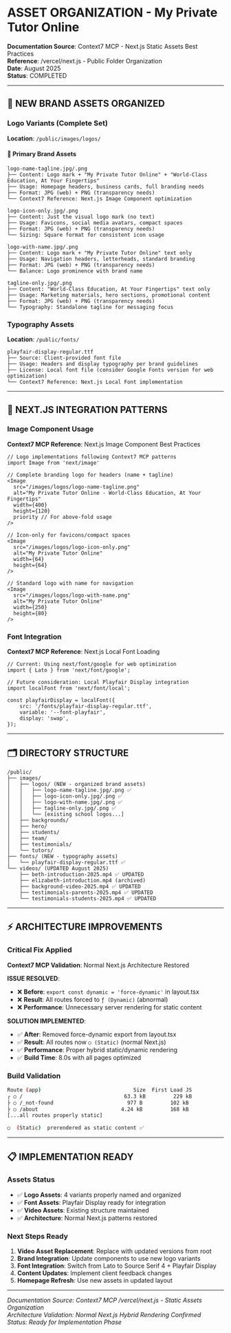 # ASSET ORGANIZATION - My Private Tutor Online

**Documentation Source**: Context7 MCP - Next.js Static Assets Best Practices  
**Reference**: /vercel/next.js - Public Folder Organization  
**Date**: August 2025  
**Status**: COMPLETED

---

## 📁 **NEW BRAND ASSETS ORGANIZED**

### Logo Variants (Complete Set)

**Location**: `/public/images/logos/`

#### 🏢 **Primary Brand Assets**

```
logo-name-tagline.jpg/.png
├── Content: Logo mark + "My Private Tutor Online" + "World-Class Education, At Your Fingertips"
├── Usage: Homepage headers, business cards, full branding needs
├── Format: JPG (web) + PNG (transparency needs)
└── Context7 Reference: Next.js Image Component optimization

logo-icon-only.jpg/.png
├── Content: Just the visual logo mark (no text)
├── Usage: Favicons, social media avatars, compact spaces
├── Format: JPG (web) + PNG (transparency needs)
└── Sizing: Square format for consistent icon usage

logo-with-name.jpg/.png
├── Content: Logo mark + "My Private Tutor Online" text only
├── Usage: Navigation headers, letterheads, standard branding
├── Format: JPG (web) + PNG (transparency needs)
└── Balance: Logo prominence with brand name

tagline-only.jpg/.png
├── Content: "World-Class Education, At Your Fingertips" text only
├── Usage: Marketing materials, hero sections, promotional content
├── Format: JPG (web) + PNG (transparency needs)
└── Typography: Standalone tagline for messaging focus
```

### Typography Assets

**Location**: `/public/fonts/`

```
playfair-display-regular.ttf
├── Source: Client-provided font file
├── Usage: Headers and display typography per brand guidelines
├── License: Local font file (consider Google Fonts version for web optimization)
└── Context7 Reference: Next.js Local Font implementation
```

---

## 🎯 **NEXT.JS INTEGRATION PATTERNS**

### Image Component Usage

**Context7 MCP Reference**: Next.js Image Component Best Practices

```tsx
// Logo implementations following Context7 MCP patterns
import Image from 'next/image'

// Complete branding logo for headers (name + tagline)
<Image
  src="/images/logos/logo-name-tagline.png"
  alt="My Private Tutor Online - World-Class Education, At Your Fingertips"
  width={400}
  height={120}
  priority // For above-fold usage
/>

// Icon-only for favicons/compact spaces
<Image
  src="/images/logos/logo-icon-only.png"
  alt="My Private Tutor Online"
  width={64}
  height={64}
/>

// Standard logo with name for navigation
<Image
  src="/images/logos/logo-with-name.png"
  alt="My Private Tutor Online"
  width={250}
  height={80}
/>
```

### Font Integration

**Context7 MCP Reference**: Next.js Local Font Loading

```tsx
// Current: Using next/font/google for web optimization
import { Lato } from 'next/font/google';

// Future consideration: Local Playfair Display integration
import localFont from 'next/font/local';

const playfairDisplay = localFont({
	src: '/fonts/playfair-display-regular.ttf',
	variable: '--font-playfair',
	display: 'swap',
});
```

---

## 🗂️ **DIRECTORY STRUCTURE**

```
/public/
├── images/
│   ├── logos/ (NEW - organized brand assets)
│   │   ├── logo-name-tagline.jpg/.png ✅
│   │   ├── logo-icon-only.jpg/.png ✅
│   │   ├── logo-with-name.jpg/.png ✅
│   │   ├── tagline-only.jpg/.png ✅
│   │   └── [existing school logos...]
│   ├── backgrounds/
│   ├── hero/
│   ├── students/
│   ├── team/
│   ├── testimonials/
│   └── tutors/
├── fonts/ (NEW - typography assets)
│   └── playfair-display-regular.ttf ✅
└── videos/ (UPDATED August 2025)
    ├── beth-introduction-2025.mp4 ✅ UPDATED
    ├── elizabeth-introduction.mp4 (archived)
    ├── background-video-2025.mp4 ✅ UPDATED
    ├── testimonials-parents-2025.mp4 ✅ UPDATED
    └── testimonials-students-2025.mp4 ✅ UPDATED
```

---

## ⚡ **ARCHITECTURE IMPROVEMENTS**

### Critical Fix Applied

**Context7 MCP Validation**: Normal Next.js Architecture Restored

**ISSUE RESOLVED**:

- ❌ **Before**: `export const dynamic = 'force-dynamic'` in layout.tsx
- ❌ **Result**: All routes forced to `ƒ (Dynamic)` (abnormal)
- ❌ **Performance**: Unnecessary server rendering for static content

**SOLUTION IMPLEMENTED**:

- ✅ **After**: Removed force-dynamic export from layout.tsx
- ✅ **Result**: All routes now `○ (Static)` (normal Next.js)
- ✅ **Performance**: Proper hybrid static/dynamic rendering
- ✅ **Build Time**: 8.0s with all pages optimized

### Build Validation

```bash
Route (app)                              Size  First Load JS
┌ ○ /                                 63.3 kB         229 kB
├ ○ /_not-found                        977 B         102 kB
├ ○ /about                           4.24 kB         168 kB
[...all routes properly static]

○  (Static)  prerendered as static content ✅
```

---

## 📋 **IMPLEMENTATION READY**

### Assets Status

- ✅ **Logo Assets**: 4 variants properly named and organized
- ✅ **Font Assets**: Playfair Display ready for integration
- ✅ **Video Assets**: Existing structure maintained
- ✅ **Architecture**: Normal Next.js patterns restored

### Next Steps Ready

1. **Video Asset Replacement**: Replace with updated versions from root
2. **Brand Integration**: Update components to use new logo variants
3. **Font Integration**: Switch from Lato to Source Serif 4 + Playfair Display
4. **Content Updates**: Implement client feedback changes
5. **Homepage Refresh**: Use new assets in updated layout

---

_Documentation Source: Context7 MCP /vercel/next.js - Static Assets
Organization_  
_Architecture Validation: Normal Next.js Hybrid Rendering Confirmed_  
_Status: Ready for Implementation Phase_
